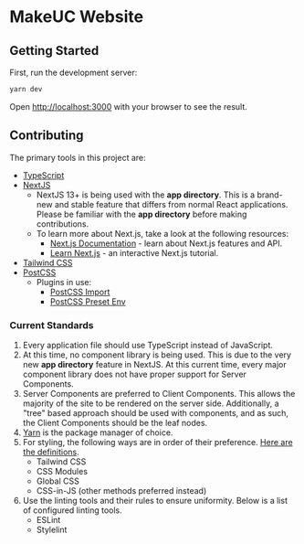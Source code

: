 # MakeUC Website

## Getting Started

First, run the development server:

```bash
yarn dev
```

Open [http://localhost:3000](http://localhost:3000) with your browser to see the result.

## Contributing

The primary tools in this project are:

- [TypeScript](https://www.typescriptlang.org/)
- [NextJS](https://nextjs.org/)
  - NextJS 13+ is being used with the **app directory**. This is a brand-new and stable feature that differs from normal React applications. Please be familiar with the **app directory** before making contributions.
  - To learn more about Next.js, take a look at the following resources:
    - [Next.js Documentation](https://nextjs.org/docs) - learn about Next.js features and API.
    - [Learn Next.js](https://nextjs.org/learn) - an interactive Next.js tutorial.
- [Tailwind CSS](https://tailwindcss.com/)
- [PostCSS](https://postcss.org/)
  - Plugins in use:
    - [PostCSS Import](https://github.com/postcss/postcss-import#readme)
    - [PostCSS Preset Env](https://github.com/csstools/postcss-plugins/tree/main/plugin-packs/postcss-preset-env#readme)


### Current Standards

1. Every application file should use TypeScript instead of JavaScript.
2. At this time, no component library is being used. This is due to the very new **app directory** feature in NextJS. At this current time, every major component library does not have proper support for Server Components.
3. Server Components are preferred to Client Components. This allows the majority of the site to be rendered on the server side. Additionally, a "tree" based approach should be used with components, and as such, the Client Components should be the leaf nodes.
4. [Yarn](https://yarnpkg.com/) is the package manager of choice. 
5. For styling, the following ways are in order of their preference. [Here are the definitions](https://nextjs.org/docs/app/building-your-application/styling).
    - Tailwind CSS
    - CSS Modules
    - Global CSS
    - CSS-in-JS (other methods preferred instead)
6. Use the linting tools and their rules to ensure uniformity. Below is a list of configured linting tools.
    - ESLint
    - Stylelint